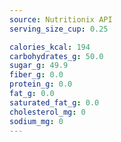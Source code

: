 ```yaml
---
source: Nutritionix API
serving_size_cup: 0.25

calories_kcal: 194
carbohydrates_g: 50.0
sugar_g: 49.9
fiber_g: 0.0
protein_g: 0.0
fat_g: 0.0
saturated_fat_g: 0.0
cholesterol_mg: 0
sodium_mg: 0
---
```


